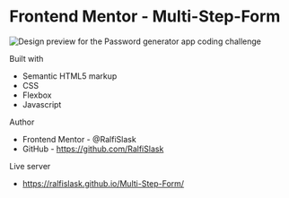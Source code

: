 # Frontend Mentor - Multi-Step-Form

![Design preview for the Password generator app coding challenge](./preview.jpg)


Built with

- Semantic HTML5 markup
- CSS
- Flexbox
- Javascript

Author

- Frontend Mentor - @RalfiSlask
- GitHub - https://github.com/RalfiSlask

Live server

- https://ralfislask.github.io/Multi-Step-Form/

